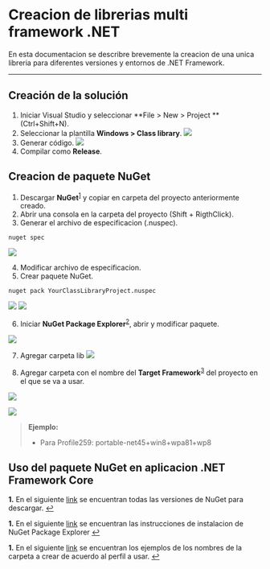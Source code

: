 Creacion de librerias multi framework .NET
===================

En esta documentacion se describre brevemente la creacion de una unica libreria para diferentes versiones y entornos de .NET Framework.

----------


Creación de la solución
-------------

1. Iniciar Visual Studio y seleccionar **File > New > Project ** (Ctrl+Shift+N).
2. Seleccionar la plantilla **Windows > Class library**.
[![](https://github.com/K4m0/DLL-TargetingMultipleFrameworks.NET/blob/master/1.png)](https://github.com/K4m0/DLL-TargetingMultipleFrameworks.NET/blob/master/1.png)
3.  Generar código.
[![](https://github.com/K4m0/DLL-TargetingMultipleFrameworks.NET/blob/master/2.PNG)](https://github.com/K4m0/DLL-TargetingMultipleFrameworks.NET/blob/master/2.PNG)
4. Compilar como **Release**.

Creacion de paquete NuGet
-------------
1. Descargar **NuGet**<sup id="1">[1](#11)</sup> y copiar en carpeta del proyecto anteriormente creado.
2. Abrir una consola en la carpeta del proyecto (Shift +  RigthClick).
3. Generar el archivo de especificacion (.nuspec).

```
nuget spec
```
[![](https://github.com/K4m0/DLL-TargetingMultipleFrameworks.NET/blob/master/3.PNG)](https://github.com/K4m0/DLL-TargetingMultipleFrameworks.NET/blob/master/3.PNG)

4. Modificar archivo de especificacion.
5. Crear paquete NuGet.

```
nuget pack YourClassLibraryProject.nuspec
```
[![](https://github.com/K4m0/DLL-TargetingMultipleFrameworks.NET/blob/master/4.PNG)](https://github.com/K4m0/DLL-TargetingMultipleFrameworks.NET/blob/master/4.PNG)
[![](https://github.com/K4m0/DLL-TargetingMultipleFrameworks.NET/blob/master/5.PNG)](https://github.com/K4m0/DLL-TargetingMultipleFrameworks.NET/blob/master/5.PNG)

6. Iniciar **NuGet Package Explorer**<sup id="2">[2](#22)</sup>, abrir y modificar paquete.

[![](https://github.com/K4m0/DLL-TargetingMultipleFrameworks.NET/blob/master/6.PNG)](https://github.com/K4m0/DLL-TargetingMultipleFrameworks.NET/blob/master/6.PNG)

7. Agregar carpeta lib
[![](https://github.com/K4m0/DLL-TargetingMultipleFrameworks.NET/blob/master/7.PNG)](https://github.com/K4m0/DLL-TargetingMultipleFrameworks.NET/blob/master/7.PNG)

8. Agregar carpeta con el nombre del **Target Framework**<sup id="3">[3](#33)</sup> del proyecto en el que se va a usar.

[![](https://github.com/K4m0/DLL-TargetingMultipleFrameworks.NET/blob/master/8.png)](https://github.com/K4m0/DLL-TargetingMultipleFrameworks.NET/blob/master/8.png)

[![](https://github.com/K4m0/DLL-TargetingMultipleFrameworks.NET/blob/master/9.PNG)](https://github.com/K4m0/DLL-TargetingMultipleFrameworks.NET/blob/master/9.PNG)

> **Ejemplo:**
>- Para Profile259: 
portable-net45+win8+wpa81+wp8


Uso del paquete NuGet en aplicacion .NET Framework Core
-------------

<b id="11">1.</b> En el siguiente [link](https://dist.nuget.org/index.html) se encuentran todas las versiones de NuGet para descargar. [↩](#1)

<b id="22">1.</b> En el siguiente [link](https://github.com/NuGetPackageExplorer/NuGetPackageExplorer) se encuentran las instrucciones de instalacion de NuGet Package Explorer [↩](#2)

<b id="33">1.</b> En el siguiente [link](https://portablelibraryprofiles.stephencleary.com/) se encuentran los ejemplos de los nombres de la carpeta a crear de acuerdo al perfil a usar. [↩](#3)

